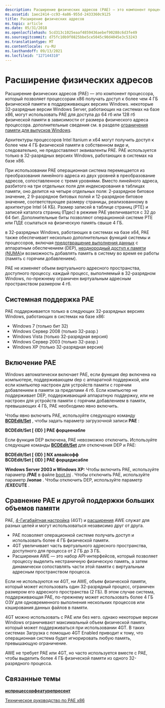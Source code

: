 ```yaml
---
description: Расширение физических адресов (PAE) — это компонент процессора, который позволяет процессорам x86 получать доступ к более чем 4 ГБ физической памяти в поддерживающих версиях Windows.
ms.assetid: 1aec2414-cc93-4a86-955d-2433360c9125
title: Расширение физических адресов
ms.topic: article
ms.date: 05/31/2018
ms.openlocfilehash: 5cd313c1025eaaf4859436aebef90288c6d3fe49
ms.sourcegitcommit: d75fc10b9f0825bbe5ce5045c90d4045e3c53243
ms.translationtype: MT
ms.contentlocale: ru-RU
ms.lasthandoff: 09/13/2021
ms.locfileid: "127144310"
---
```

# <a name="physical-address-extension"></a>Расширение физических адресов

Расширение физических адресов (PAE) — это компонент процессора, который позволяет процессорам x86 получать доступ к более чем 4 ГБ физической памяти в поддерживающих версиях Windows. некоторые 32-разрядные версии Windows Server, работающих на системах на базе x86, могут использовать PAE для доступа до 64 гб или 128 гб физической памяти в зависимости от размера физического адреса процессора. дополнительные сведения см. в разделе [ограничения памяти для выпусков Windows](memory-limits-for-windows-releases.md).

Архитектуры процессоров Intel Itanium и x64 могут получить доступ к более чем 4 ГБ физической памяти в собственном виде и, следовательно, не предоставляют эквиваленты PAE. PAE используется только в 32-разрядных версиях Windows, работающих в системах на базе x86.

При использовании PAE операционная система перемещается из преобразования линейного адреса из двух уровней в преобразование адресов, сопоставленное с тремя уровнями. Вместо линейного адреса, разбитого на три отдельных поля для индексирования в таблицах памяти, оно делится на четыре отдельных поля: 2-разрядное битовое значение, 2 9-разрядное битовых полей и 12-разрядное битовое значение, соответствующее размеру страницы, реализованному в архитектуре Intel (4 КБ). Размер записей в таблице страниц (PTE) и записей каталога страниц (Пдес) в режиме PAE увеличивается с 32 до 64 бит. Дополнительные биты позволяют операционной системе PTE или ПДЕ ссылаться на физическую память свыше 4 ГБ.

в 32-разрядных Windows, работающих в системах на базе x64, PAE также обеспечивает несколько дополнительных функций системы и процессоров, включая [предотвращение выполнения данных](data-execution-prevention.md) с аппаратным обеспечением (DEP), [неоднородный доступ к памяти (NUMA)](../procthread/numa-support.md)и возможность добавлять память в систему во время ее работы (память с горячим добавлением).

PAE не изменяет объем виртуального адресного пространства, доступного процессу. каждый процесс, выполняемый в 32-разрядном Windows, по-прежнему ограничен виртуальным адресным пространством размером 4 гб.

## <a name="system-support-for-pae"></a>Системная поддержка PAE

PAE поддерживается только в следующих 32-разрядных версиях Windows, работающих в системах на базе x86:

-   Windows 7 (только бит 32)
-   Windows Сервер 2008 (только 32-разр.)
-   Windows Vista (только 32-разрядная версия)
-   Windows Сервер 2003 (только 32-разр.)
-   Windows XP (только 32-разрядная версия)

## <a name="enabling-pae"></a>Включение PAE

Windows автоматически включает PAE, если функция dep включена на компьютере, поддерживающем dep с аппаратной поддержкой, или если компьютер настроен для устройств памяти с горячим добавлением в памяти за пределами 4 гб. Если компьютер не поддерживает DEP, поддерживающий аппаратную поддержку, или не настроен для устройств памяти с горячим добавлением в памяти, превышающих 4 ГБ, PAE необходимо явно включить.

Чтобы явно включить PAE, используйте следующую команду [**BCDEdit/Set**](/windows-hardware/drivers/devtest/bcdedit--set) , чтобы задать параметр загрузочной записи **PAE** :

 **BCDEdit/Set \[ {ID} \] PAE форцеенабле**  


Если функция DEP включена, PAE невозможно отключить. Используйте следующие команды [**BCDEdit/Set**](/windows-hardware/drivers/devtest/bcdedit--set) для отключения DEP и PAE:

 **BCDEdit/Set \[ {ID} \] NX алвайсофф**  
**BCDEdit/Set \[ {ID} \] PAE форцедисабле**  


**Windows Server 2003 и Windows XP:** Чтобы включить PAE, используйте параметр **/PAE** в файле [boot.ini](/windows-hardware/drivers/devtest/overview-of-the-boot-ini-file) . Чтобы отключить PAE, используйте параметр **/нопае** . Чтобы отключить DEP, используйте параметр **/EXECUTE** .

## <a name="comparing-pae-and-other-large-memory-support"></a>Сравнение PAE и другой поддержки больших объемов памяти

PAE, [4-Гигабайтная настройка](4-gigabyte-tuning.md) (4GT) и [расширения](address-windowing-extensions.md) AWE служат для разных целей и могут использоваться независимо друг от друга.

-   PAE позволяет операционной системе получать доступ и использовать более 4 ГБ физической памяти.
-   4GT увеличивает часть виртуального адресного пространства, доступного для процесса от 2 ГБ до 3 ГБ.
-   Расширения AWE — это набор API-интерфейсов, который позволяет процессу выделить нестраничную физическую память, а затем динамически сопоставлять части этой памяти с виртуальным адресным пространством процесса.

Если не используются ни 4GT, ни AWE, объем физической памяти, который может использовать один 32-разрядный процесс, ограничен размером его адресного пространства (2 ГБ). В этом случае система, поддерживающая PAE, по-прежнему может использовать более 4 ГБ ОЗУ для одновременного выполнения нескольких процессов или кэширования данных файлов в памяти.

4GT можно использовать с PAE или без него. однако некоторые версии Windows ограничивают максимальный объем физической памяти, который может поддерживаться при использовании 4GT. В таких системах Загрузка с помощью 4GT Enabled приводит к тому, что операционная система будет игнорировать любую память, превышающую ограничение.

AWE не требует PAE или 4GT, но часто используется вместе с PAE, чтобы выделить более 4 ГБ физической памяти из одного 32-разрядного процесса.

## <a name="related-topics"></a>Связанные темы



[**испроцессорфеатурепресент**](/windows/win32/api/processthreadsapi/nf-processthreadsapi-isprocessorfeaturepresent)
</dt> <dt>

[Техническое руководство по PAE x86](/previous-versions/windows/it-pro/windows-server-2003/cc728455(v=ws.10))
</dt> </dl>

 

 
